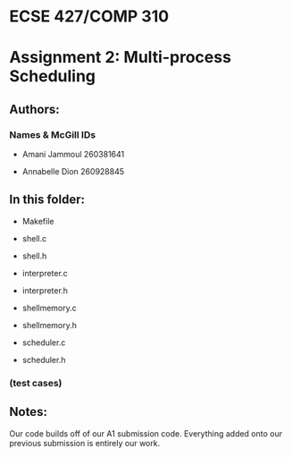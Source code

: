 # ECSE 427/COMP 310
# Assignment 2: Multi-process Scheduling
## Authors:
### Names & McGill IDs
* Amani Jammoul 260381641

* Annabelle Dion 260928845

## In this folder:
* Makefile

* shell.c

* shell.h

* interpreter.c

* interpreter.h

* shellmemory.c

* shellmemory.h

* scheduler.c

* scheduler.h

### (test cases)



## Notes:
Our code builds off of our A1 submission code. Everything added onto our previous submission is entirely our work.
